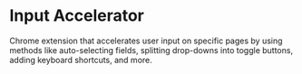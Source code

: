 # Input Accelerator

Chrome extension that accelerates user input on specific pages by using methods like auto-selecting fields, splitting drop-downs into toggle buttons, adding keyboard shortcuts, and more.

